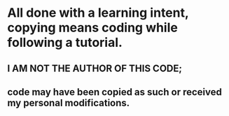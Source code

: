 # All done with a learning intent, copying means coding while following a tutorial.

## I AM NOT THE AUTHOR OF THIS CODE;

## code may have been copied as such or received my personal modifications.
